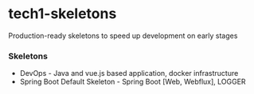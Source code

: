 # tech1-skeletons
Production-ready skeletons to speed up development on early stages

### Skeletons
* DevOps - Java and vue.js based application, docker infrastructure
* Spring Boot Default Skeleton - Spring Boot [Web, Webflux], LOGGER

